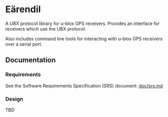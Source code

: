 # Eärendil

A UBX protocol library for u-blox GPS receivers. Provides an interface for receivers which use the UBX protocol.

Also includes command line tools for interacting with u-blox GPS receivers over a serial port.

## Documentation

### Requirements

See the Software Requirements Specification (SRS) document: [doc/srs.md](doc/srs.md)

### Design

TBD